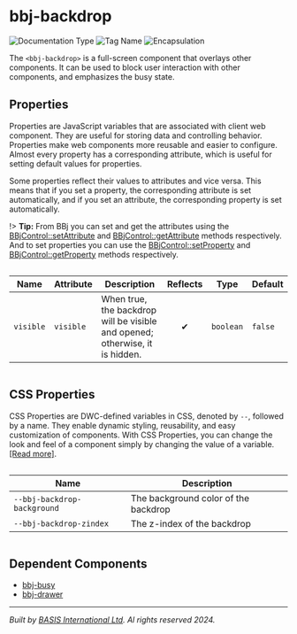 # bbj-backdrop
![Documentation Type](https://img.shields.io/badge/Documentation-dwc-%23006aff) ![Tag Name](https://img.shields.io/badge/Component-bbj--backdrop-%23006aff)  ![Encapsulation](https://img.shields.io/badge/Encapsulation-shadow-%23006aff)

The `<bbj-backdrop>` is a full-screen component that overlays other components. It can be used to
block user interaction with other components, and emphasizes the busy state.


## Properties 


Properties are JavaScript variables that are associated with client web component.
They are useful for storing data and controlling behavior. Properties make web components more reusable and easier to configure.
Almost every property has a corresponding attribute, which is useful for setting default values for properties.

Some properties reflect their values to attributes and vice versa. This means that if you set a property, the corresponding attribute is set automatically, and if you set an attribute, the corresponding property is set automatically.

!> **Tip:** From BBj you can set and get the attributes using the [BBjControl::setAttribute](https://documentation.basis.cloud/BASISHelp/WebHelp/bbjobjects/SysGui/bbjcontrol/BBjControl_setAttribute.htm)
and [BBjControl::getAttribute](https://documentation.basis.cloud/BASISHelp/WebHelp/bbjobjects/SysGui/bbjcontrol/BBjControl_getAttribute.htm) methods respectively.
And to set properties you can use the [BBjControl::setProperty](https://documentation.basis.cloud/BASISHelp/WebHelp/bbjobjects/SysGui/bbjcontrol/BBjControl_setProperty.htm) and [BBjControl::getProperty](https://documentation.basis.cloud/BASISHelp/WebHelp/bbjobjects/SysGui/bbjcontrol/BBjControl_getProperty.htm) methods respectively.
<div style="overflow-x: auto;">

| Name        | Attribute   | Description                                                                  | Reflects | Type        | Default   |
| ----------- | ----------- | ---------------------------------------------------------------------------- | :------: | ----------- | --------- |
| ``visible`` | ``visible`` | When true, the backdrop will be visible and opened; otherwise, it is hidden. | &#x2714; | ``boolean`` | ``false`` |


</div>

## CSS Properties


CSS Properties are DWC-defined variables in CSS, denoted by `--`, followed by a name.
They enable dynamic styling, reusability, and easy customization of components.
With CSS Properties, you can change the look and feel of a component simply by changing the value of a variable.
[[Read more]](theme-engine/css-variables).
<div style="overflow-x: auto;">

| Name                          | Description                          |
| ----------------------------- | ------------------------------------ |
| ``--bbj-backdrop-background`` | The background color of the backdrop |
| ``--bbj-backdrop-zindex``     | The z-index of the backdrop          |


</div>

## Dependent Components

- [bbj-busy](web-components/bbj-busy.md)
- [bbj-drawer](web-components/bbj-drawer.md)


----------------------------------------------
*Built by [BASIS International Ltd](https://www.basis.cloud/). Al rights reserved 2024.*
